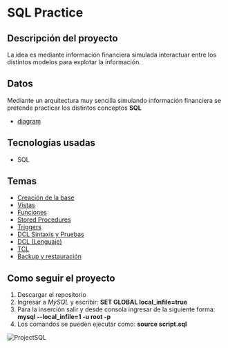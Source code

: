 # SQL Practice

## Descripción del proyecto

La idea es mediante información financiera simulada interactuar entre los distintos modelos para explotar la información.

## Datos

Mediante un arquitectura muy sencilla simulando información financiera se pretende practicar los distintos conceptos **SQL**  

- [diagram](https://user-images.githubusercontent.com/4382527/162629725-823c3b3e-dc91-4005-91e2-8943ddae5c23.png)

## Tecnologías usadas

  - SQL


## Temas

* [Creación de la base](https://github.com/bluepill5/SQL-Dev/blob/main/scripts/creationDB.sql)
* [Vistas](https://github.com/bluepill5/SQL-Dev/blob/main/scripts/viewsDB.sql)
* [Funciones](https://github.com/bluepill5/SQL-Dev/blob/main/scripts/functionsDB.sql)
* [Stored Procedures](https://github.com/bluepill5/SQL-Dev/blob/main/scripts/storeProceduresDB.sql)
* [Triggers](https://github.com/bluepill5/SQL-Dev/blob/main/scripts/triggersDB.sql)
* [DCL Sintaxis y Pruebas](https://github.com/bluepill5/SQL-Dev/blob/main/scripts/dclDB_Pruebas.sql)
* [DCL (Lenguaje)](https://github.com/bluepill5/SQL-Dev/blob/main/scripts/dclDB.sql)
* [TCL](https://github.com/bluepill5/SQL-Dev/blob/main/scripts/tclDB.sql)
* [Backup y restauración](https://github.com/bluepill5/SQL-Dev/blob/main/scripts/Dump20220315.sql)

## Como seguir el proyecto

1. Descargar el repositorio 
2. Ingresar a *MySQL* y escribir: **SET GLOBAL local_infile=true**
3. Para la inserción salir y desde consola ingresar de la siguiente forma: **mysql --local_infile=1 -u root -p**
4. Los comandos se pueden ejecutar como: **source script.sql**


![ProjectSQL](https://user-images.githubusercontent.com/4382527/162629353-e2eaf9f0-a088-49c2-a09b-ac9b5dd4fa95.gif)




